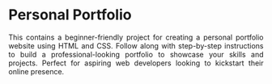 <h1>Personal Portfolio</h1>
<p align="justify"> This contains a beginner-friendly project for creating a personal portfolio website using HTML and CSS. Follow along with step-by-step instructions to build a professional-looking portfolio to showcase your skills and projects. Perfect for aspiring web developers looking to kickstart their online presence.</p>








